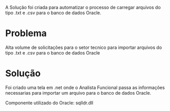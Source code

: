 
A Solução foi criada para automatizar o processo de carregar arquivos do tipo .txt e .csv para o banco de dados Oracle. 

# Problema
Alta volume de solicitações para o setor tecnico para importar arquivos do tipo .txt e .csv para o banco de dados Oracle

# Solução 
Foi criado uma tela em .net onde o Analista Funcional passa as informações necessarias para importar um arquivo para o banco 
de dados Oracle.

Componente utilizado do Oracle: sqlldr.dll 
